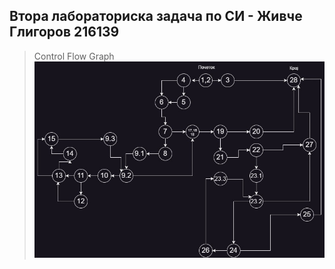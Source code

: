## Втора лабораториска задача по СИ - Живче Глигоров 216139
> Control Flow Graph
>  ![CFG](./CFG.jpg)
> 
> 
>
